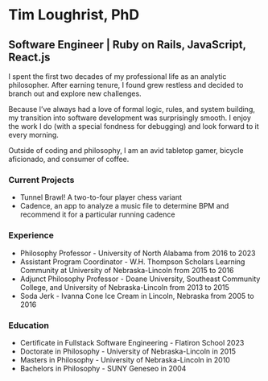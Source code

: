 # Tim Loughrist, PhD
## Software Engineer | Ruby on Rails, JavaScript, React.js

I spent the first two decades of my professional life as an analytic philosopher. After earning tenure, I found grew restless and decided to branch out and explore new challenges.

Because I’ve always had a love of formal logic, rules, and system building, my transition into software development was surprisingly smooth. I enjoy the work I do (with a special fondness for debugging) and look forward to it every morning.

Outside of coding and philosophy, I am an avid tabletop gamer, bicycle aficionado, and consumer of coffee.

### Current Projects ###
* Tunnel Brawl! A two-to-four player chess variant
* Cadence, an app to analyze a music file to determine BPM and recommend it for a particular running cadence

### Experience ###
* Philosophy Professor - University of North Alabama from 2016 to 2023
* Assistant Program Coordinator - W.H. Thompson Scholars Learning Community at University of Nebraska-Lincoln from 2015 to 2016
* Adjunct Philosophy Professor - Doane University, Southeast Community College, and University of Nebraska-Lincoln from 2013 to 2015
* Soda Jerk - Ivanna Cone Ice Cream in Lincoln, Nebraska from 2005 to 2016

### Education ###
* Certificate in Fullstack Software Engineering - Flatiron School 2023
* Doctorate in Philosophy - University of Nebraska-Lincoln in 2015
* Masters in Philosophy - University of Nebraska-Lincoln in 2010
* Bachelors in Philosophy - SUNY Geneseo in 2004

<!--
**tloughrist/tloughrist** is a ✨ _special_ ✨ repository because its `README.md` (this file) appears on your GitHub profile.

Here are some ideas to get you started:

- 🔭 I’m currently working on ...
- 🌱 I’m currently learning ...
- 👯 I’m looking to collaborate on ...
- 🤔 I’m looking for help with ...
- 💬 Ask me about ...
- 📫 How to reach me: ...
- 😄 Pronouns: ...
- ⚡ Fun fact: ...
-->
